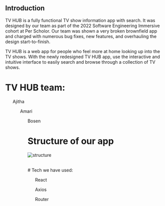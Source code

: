 ## Introduction
<p> TV HUB is a fully functional TV show information app with search. It was designed by our team as part of the 2022 Software Engineering Immersive cohort at Per Scholor. Our team was shown a very broken brownfield app and charged with numerous bug fixes, new features, and overhauling the design start-to-finish. <p>

TV HUB is a web app for people who feel more at home looking up into the TV shows. With the newly redesigned TV HUB app, use the interactive and intuitive interface to easily search and browse through a collection of TV shows.

# TV HUB team:
<ul> Ajitha
<ul> Amari
<ul> Bosen

<br />


# Structure of our app

![structure](.src/images/structure.GIF) 

<br />
# Tech we have used: 

<ul> React </ul>
<ul> Axios </ul>
<ul> Router </ul>

